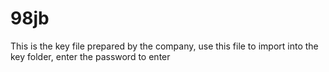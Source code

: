 # 98jb
This is the key file prepared by the company, use this file to import into the key folder, enter the password to enter

